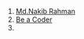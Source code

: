 1. [Md.Nakib Rahman ](https://www.youtube.com/@NakibAkash/videos)
2. [Be a Coder ](https://www.youtube.com/@beingacoder3163/playlists)
3. 